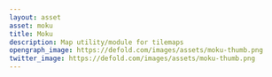 ```yaml
---
layout: asset
asset: moku
title: Moku
description: Map utility/module for tilemaps
opengraph_image: https://defold.com/images/assets/moku-thumb.png
twitter_image: https://defold.com/images/assets/moku-thumb.png
---
```

